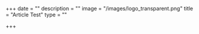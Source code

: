 +++
date = ""
description = ""
image = "/images/logo_transparent.png"
title = "Article Test"
type = ""

+++

